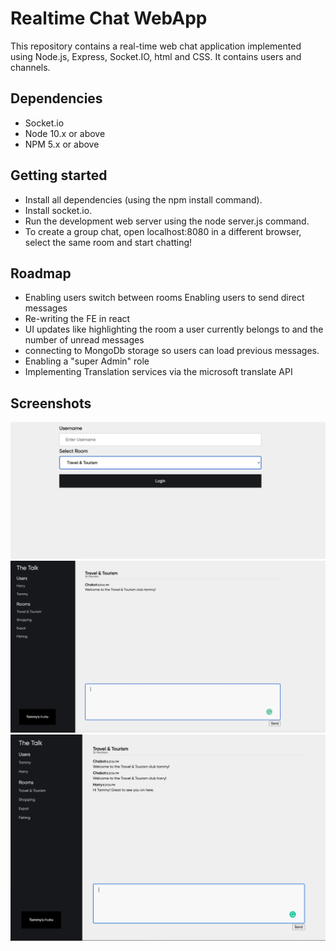 # Realtime Chat WebApp

This repository contains a real-time web chat application implemented using Node.js, Express, Socket.IO, html and CSS. It contains users and channels.

## Dependencies
- Socket.io
- Node 10.x or above
- NPM 5.x or above

## Getting started
* Install all dependencies (using the npm install command).
* Install socket.io.
* Run the development web server using the node server.js command.
* To create a group chat, open localhost:8080 in a different browser, select the same room and start chatting! 

## Roadmap
* Enabling users switch between rooms
Enabling users to send direct messages
* Re-writing the FE in react
* UI updates like highlighting the room a user currently belongs to and the number of unread messages
* connecting to MongoDb storage so users can load previous messages.
* Enabling a "super Admin" role
* Implementing Translation services via the microsoft translate API 

## Screenshots
!["Login"](https://github.com/onebee9/chatapp/blob/master/Docs/Login.png)
!["Chat screen - 1 user"](https://github.com/onebee9/chatapp/blob/master/Docs/1-User.png)
!["Chat screen"](https://github.com/onebee9/chatapp/blob/master/Docs/Multiple-Users.png)

